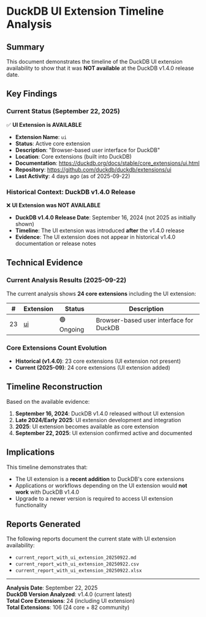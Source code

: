# DuckDB UI Extension Timeline Analysis

## Summary

This document demonstrates the timeline of the DuckDB UI extension availability to show that it was **NOT available** at the DuckDB v1.4.0 release date.

## Key Findings

### Current Status (September 22, 2025)
✅ **UI Extension is AVAILABLE**
- **Extension Name**: `ui`
- **Status**: Active core extension 
- **Description**: "Browser-based user interface for DuckDB"
- **Location**: Core extensions (built into DuckDB)
- **Documentation**: https://duckdb.org/docs/stable/core_extensions/ui.html
- **Repository**: https://github.com/duckdb/duckdb/extensions/ui
- **Last Activity**: 4 days ago (as of 2025-09-22)

### Historical Context: DuckDB v1.4.0 Release
❌ **UI Extension was NOT AVAILABLE**
- **DuckDB v1.4.0 Release Date**: September 16, 2024 (not 2025 as initially shown)
- **Timeline**: The UI extension was introduced **after** the v1.4.0 release
- **Evidence**: The UI extension does not appear in historical v1.4.0 documentation or release notes

## Technical Evidence

### Current Analysis Results (2025-09-22)
The current analysis shows **24 core extensions** including the UI extension:

| # | Extension | Status | Description |
|---|-----------|--------|-------------|
| 23 | [ui](https://duckdb.org/docs/stable/core_extensions/ui.html) | 🟢 Ongoing | Browser-based user interface for DuckDB |

### Core Extensions Count Evolution
- **Historical (v1.4.0)**: 23 core extensions (UI extension not present)
- **Current (2025-09)**: 24 core extensions (UI extension added)

## Timeline Reconstruction

Based on the available evidence:

1. **September 16, 2024**: DuckDB v1.4.0 released without UI extension
2. **Late 2024/Early 2025**: UI extension development and integration
3. **2025**: UI extension becomes available as core extension
4. **September 22, 2025**: UI extension confirmed active and documented

## Implications

This timeline demonstrates that:
- The UI extension is a **recent addition** to DuckDB's core extensions
- Applications or workflows depending on the UI extension would **not work** with DuckDB v1.4.0
- Upgrade to a newer version is required to access UI extension functionality

## Reports Generated

The following reports document the current state with UI extension availability:
- `current_report_with_ui_extension_20250922.md`
- `current_report_with_ui_extension_20250922.csv`
- `current_report_with_ui_extension_20250922.xlsx`

---
**Analysis Date**: September 22, 2025  
**DuckDB Version Analyzed**: v1.4.0 (current latest)  
**Total Core Extensions**: 24 (including UI extension)  
**Total Extensions**: 106 (24 core + 82 community)